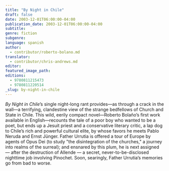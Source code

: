 ```yaml
---
title: "By Night in Chile"
draft: false
date: 2003-12-01T06:00:00-04:00
publication_date: 2003-12-01T06:00:00-04:00
subtitle:
genre: fiction
subgenre:
language: spanish
author:
  - contributor/roberto-bolano.md
translator:
  - contributor/chris-andrews.md
editor:
featured_image_path:
editions:
  - 9780811215473
  - 9780811220514
_slug: by-night-in-chile
---
```


_By Night in Chile_’s single night-long rant provides—as through a crack in the wall—a terrifying, clandestine view of the strange bedfellows of Church and State in Chile. This wild, eerily compact novel—Roberto Bolaño’s first work available in English––recounts the tale of a poor boy who wanted to be a poet, but ends up a Jesuit priest and a conservative literary critic, a lap dog to Chile’s rich and powerful cultural elite, by whose favors he meets Pablo Neruda and Ernst Jünger. Father Urrutia is offered a tour of Europe by agents of Opus Dei (to study "the disintegration of the churches," a journey into realms of the surreal); and ensnared by this plum, he is next assigned — after the destruction of Allende — a secret, never-to-be-disclosed nighttime job involving Pinochet. Soon, searingly, Father Urrutia’s memories go from bad to worse.

